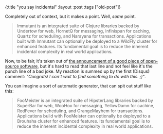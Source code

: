 {:title "you say incidental"
:layout :post
 :tags ["old-post"]}



Completely out of context, but it makes a point. Well, _some_ point.



> Immutant is an integrated suite of Clojure libraries backed by Undertow for web, HornetQ for messaging, Infinispan for caching, Quartz for scheduling, and Narayana for transactions. Applications built with Immutant can optionally be deployed to a WildFly cluster for enhanced features. Its fundamental goal is to reduce the inherent incidental complexity in real world applications.



Now, to be fair, it's taken out of [the announcement of a good piece of open-source software](http://immutant.org/news/2015/04/17/announcing-2-final/#What_is_Immutant?), but it's hard to read that last line and not feel like it's the punch line of a bad joke. My reaction is summed up by the first (Disqus) comment: _"Congrats! I can't wait to find something to do with this. ;)"_.



You can imagine a sort of automatic generator, that can spit out stuff like this:



> FooMeister is an integrated suite of HipsterLang libraries backed by SuperBar for web, WooHoo for messaging, YellowDamn for cachine, RedFever for scheduling, and OrangeMayhem for transactions. Applications build with FooMeister can optionally be deployed to a Brouhaha cluster for enhanced features. Its fundamental goal is to reduce the inherent incidental complexity in real world applications.


